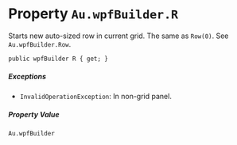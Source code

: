 # Property `Au.wpfBuilder.R`

Starts new auto-sized row in current grid. The same as `Row(0)`. See `Au.wpfBuilder.Row`.

```
public wpfBuilder R { get; }
```

##### Exceptions

- `InvalidOperationException`:
    In non-grid panel.

##### Property Value

`Au.wpfBuilder`